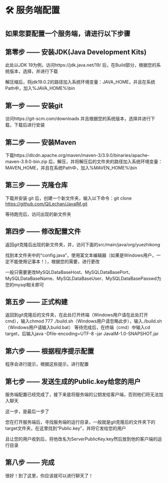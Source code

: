 # 🛠 服务端配置

## 如果您要配置一个服务端，请进行以下步骤

## 第零步 —— 安装JDK(Java Development Kits)

此处以JDK 19为例，访问https://jdk.java.net/19/ 后，在Build部分，根据您的系统版本，选择，并进行下载

解压缩后，将jdk19.0.2的路径加入系统环境变量：JAVA\_HOME，并且在系统Path中，加入%JAVA\_HOME%\bin

## 第一步 —— 安装git

访问https://git-scm.com/downloads 并且根据您的系统版本，选择并进行下载，下载后进行安装

## 第二步 —— 安装Maven

下载https://dlcdn.apache.org/maven/maven-3/3.9.0/binaries/apache-maven-3.9.0-bin.zip 后，解压，并将解压后的文件夹的路径加入系统环境变量：MAVEN\_HOME，并且在系统Path中，加入%MAVEN\_HOME%\bin

## 第三步 —— 克隆仓库

下载并安装 git 后，创建一个新文件夹，输入以下命令：git clone https://github.com/QiLechan/JavaIM.git

等待跑完后，访问出现的新文件夹

## 第四步 —— 修改配置文件

返回git克隆后出现的新文件夹，并，访问下面的src/main/java/org/yuezhikong

找到本文件夹中的“config.java”，使用富文本编辑器（如果是Windows用户，一定不能使用记事本！），根据您的需要，进行更改

一般只需要更改MySQLDataBaseHost、MySQLDataBasePort、MySQLDataBaseName、MySQLDataBaseUser、MySQLDataBasePasswd为您的mysql相关即可

## 第五步 —— 正式构建

返回到git克隆后的文件夹，在此处打开终端（Windows用户请在此处打开cmd），输入chmod 777 ./build.sh（Windows用户请忽略此步），输入./build.sh（Windows用户请输入build.bat） 等待完成后，在终端（cmd）中输入cd target，后输入java -Dfile-encoding=UTF-8 -jar JavaIM-1.0-SNAPSHOT.jar

## 第六步 —— 根据程序提示配置

程序会进行提示，根据这些提示，进行配置

## 第七步 —— 发送生成的Public.key给您的用户

服务端配置已经完成了，接下来是将服务端的公钥发给客户端，否则他们将无法加入聊天

这一步，是最后一步了

您在打开服务端后，寻找服务端的运行目录，一般就是git克隆后的文件夹下的target文件夹，在这里找到“Public.key”，并将它发给您的用户

且让您的用户收到后，将他改名为ServerPublicKey.key然后放到他的客户端的运行目录

## 第八步 —— 完成

很好！到了这里，你应该就可以进行聊天了！
